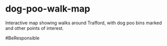 dog-poo-walk-map
================

Interactive map showing walks around Trafford, with dog poo bins marked and other points of interest.

#BeResponsible

